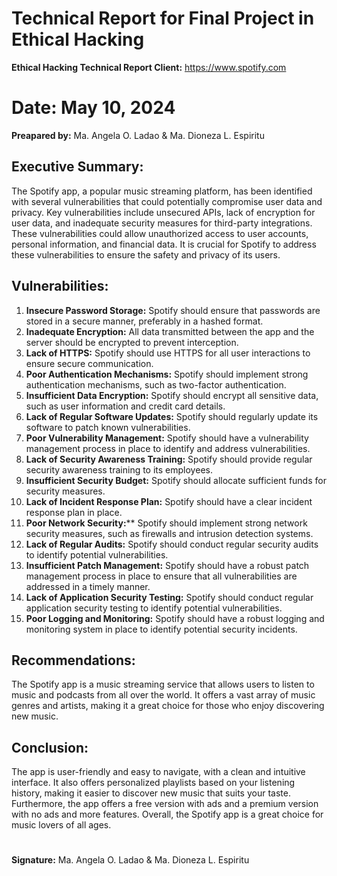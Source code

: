 #  Technical Report for Final Project in Ethical Hacking

 **Ethical Hacking Technical Report Client:** https://www.spotify.com


# Date: May  10, 2024

**Preapared by:** Ma. Angela O. Ladao  & Ma. Dioneza L. Espiritu

## Executive Summary: 


The Spotify app, a popular music streaming platform, has been identified with several vulnerabilities that could potentially compromise user data and privacy. Key vulnerabilities include unsecured APIs, lack of encryption for user data, and inadequate security measures for third-party integrations. These vulnerabilities could allow unauthorized access to user accounts, personal information, and financial data. It is crucial for Spotify to address these vulnerabilities to ensure the safety and privacy of its users.

## Vulnerabilities:


1. **Insecure Password Storage:** Spotify should ensure that passwords are stored in a secure manner, preferably in a hashed format.  
2. **Inadequate Encryption:** All data transmitted between the app and the server should be encrypted to prevent interception.  
3. **Lack of HTTPS:** Spotify should use HTTPS for all user interactions to ensure secure communication.  
4. **Poor Authentication Mechanisms:** Spotify should implement strong authentication mechanisms, such as two-factor authentication.  
5. **Insufficient Data Encryption:** Spotify should encrypt all sensitive data, such as user information and credit card details.  
6. **Lack of Regular Software Updates:** Spotify should regularly update its software to patch known vulnerabilities.  
7. **Poor Vulnerability Management:** Spotify should have a vulnerability management process in place to identify and address vulnerabilities.  
8. **Lack of Security Awareness Training:** Spotify should provide regular security awareness training to its employees.  
9. **Insufficient Security Budget:** Spotify should allocate sufficient funds for security measures.  
10. **Lack of Incident Response Plan:** Spotify should have a clear incident response plan in place.  
11. **Poor Network Security:**** Spotify should implement strong network security measures, such as firewalls and intrusion detection systems.  
12. **Lack of Regular Audits:** Spotify should conduct regular security audits to identify potential vulnerabilities.  
13. **Insufficient Patch Management:** Spotify should have a robust patch management process in place to ensure that all vulnerabilities are addressed in a timely manner.  
14. **Lack of Application Security Testing:** Spotify should conduct regular application security testing to identify potential vulnerabilities.  
15. **Poor Logging and Monitoring:** Spotify should have a robust logging and monitoring system in place to identify potential security incidents.

## Recommendations:

The Spotify app is a music streaming service that allows users to listen to music and podcasts from all over the world. It offers a vast array of music genres and artists, making it a great choice for those who enjoy discovering new music.




## Conclusion:  
  
The app is user-friendly and easy to navigate, with a clean and intuitive interface. It also offers personalized playlists based on your listening history, making it easier to discover new music that suits your taste. Furthermore, the app offers a free version with ads and a premium version with no ads and more features. Overall, the Spotify app is a great choice for music lovers of all ages.  
  
#  
  
**Signature:** Ma. Angela O. Ladao & Ma. Dioneza L. Espiritu

